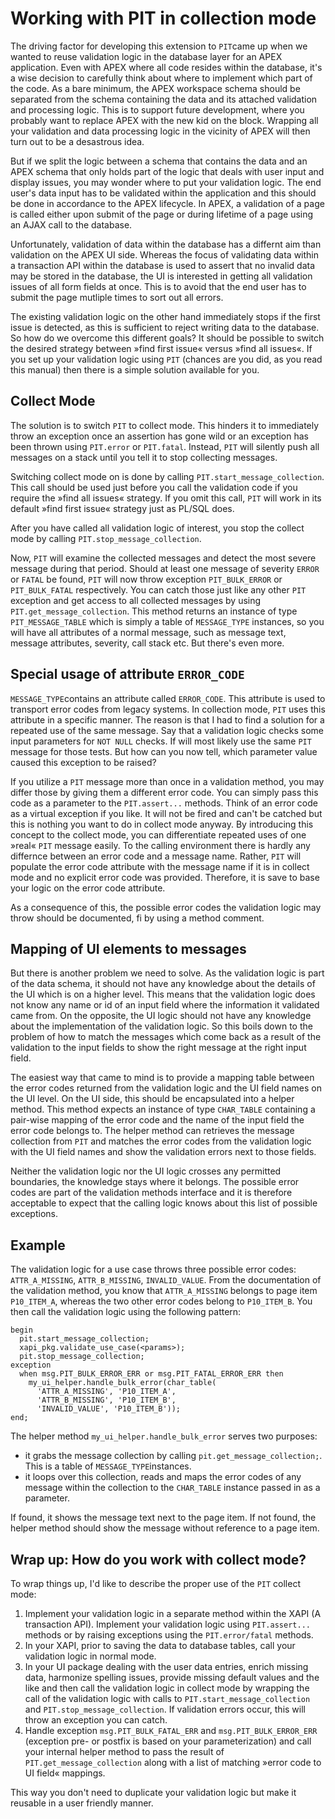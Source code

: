 # Working with PIT in collection mode

The driving factor for developing this extension to `PIT`came up when we wanted to reuse validation logic in the database layer for an APEX application. Even with APEX where all code resides within the database, it's a wise decision to carefully think about where to implement which part of the code. As a bare minimum, the APEX workspace schema should be separated from the schema containing the data and its attached validation and processing logic. This is to support future development, where you probably want to replace APEX with the new kid on the block. Wrapping all your validation and data processing logic in the vicinity of APEX will then turn out to be a desastrous idea.

But if we split the logic between a schema that contains the data and an APEX schema that only holds part of the logic that deals with user input and display issues, you may wonder where to put your validation logic. The end user's data input has to be validated within the application and this should be done in accordance to the APEX lifecycle. In APEX, a validation of a page is called either upon submit of the page or during lifetime of a page using an AJAX call to the database.

Unfortunately, validation of data within the database has a differnt aim than validation on the APEX UI side. Whereas the focus of validating data within a transaction API within the database is used to assert that no invalid data may be stored in the database, the UI is interested in getting all validation issues of all form fields at once. This is to avoid that the end user has to submit the page mutliple times to sort out all errors.

The existing validation logic on the other hand immediately stops if the first issue is detected, as this is sufficient to reject writing data to the database. So how do we overcome this different goals? It should be possible to switch the desired strategy between »find first issue« versus »find all issues«. If you set up your validation logic using `PIT` (chances are you did, as you read this manual) then there is a simple solution available for you.

## Collect Mode

The solution is to switch `PIT` to collect mode. This hinders it to immediately throw an exception once an assertion has gone wild or an exception has been thrown using `PIT.error` or `PIT.fatal`. Instead, `PIT` will silently push all messages on a stack until you tell it to stop collecting messages.

Switching collect mode on is done by calling `PIT.start_message_collection`. This call should be used just before you call the validation code if you require the »find all issues« strategy. If you omit this call, `PIT` will work in its default »find first issue« strategy just as PL/SQL does.

After you have called all validation logic of interest, you stop the collect mode by calling `PIT.stop_message_collection`.

Now, `PIT` will examine the collected messages and detect the most severe message during that period. Should at least one message of severity `ERROR` or `FATAL` be found, `PIT` will now throw exception `PIT_BULK_ERROR` or `PIT_BULK_FATAL` respectively. You can catch those just like any other `PIT` exception and get access to all collected messages by using `PIT.get_message_collection`. This method returns an instance of type `PIT_MESSAGE_TABLE` which is simply a table of `MESSAGE_TYPE` instances, so you will have all attributes of a normal message, such as message text, message attributes, severity, call stack etc. But there's even more.

## Special usage of attribute `ERROR_CODE`

`MESSAGE_TYPE`contains an attribute called `ERROR_CODE`. This attribute is used to transport error codes from legacy systems. In collection mode, `PIT` uses this attribute in a specific manner. The reason is that I had to find a solution for a repeated use of the same message. Say that a validation logic checks some input parameters for `NOT NULL` checks. If will most likely use the same `PIT` message for those tests. But how can you now tell, which parameter value caused this exception to be raised?

If you utilize a `PIT` message more than once in a validation method, you may differ those by giving them a different error code. You can simply pass this code as a parameter to the `PIT.assert...` methods. Think of an error code as a virtual exception if you like. It will not be fired and can't be catched but this is nothing you want to do in collect mode anyway. By introducing this concept to the collect mode, you can differentiate repeated uses of one »real« `PIT` message easily. To the calling environment there is hardly any differnce between an error code and a message name. Rather, `PIT` will populate the error code attribute with the message name if it is in collect mode and no explicit error code was provided. Therefore, it is save to base your logic on the error code attribute.

As a consequence of this, the possible error codes the validation logic may throw should be documented, fi by using a method comment.

## Mapping of UI elements to messages

But there is another problem we need to solve. As the validation logic is part of the data schema, it should not have any knowledge about the details of the UI which is on a higher level. This means that the validation logic does not know any name or id of an input field where the information it validated came from. On the opposite, the UI logic should not have any knowledge about the implementation of the validation logic. So this boils down to the problem of how to match the messages which come back as a result of the validation to the input fields to show the right message at the right input field.

The easiest way that came to mind is to provide a mapping table between the error codes returned from the validation logic and the UI field names on the UI level. On the UI side, this should be encapsulated into a helper method. This method expects an instance of type `CHAR_TABLE` containing a pair-wise mapping of the error code and the name of the input field the error code belongs to. The helper method can retrieves the message collection from `PIT` and matches the error codes from the validation logic with the UI field names and show the validation errors next to those fields. 

Neither the validation logic nor the UI logic crosses any permitted boundaries, the knowledge stays where it belongs. The possible error codes are part of the validation methods interface and it is therefore acceptable to expect that the calling logic knows about this list of possible exceptions.

## Example

The validation logic for a use case throws three possible error codes: `ATTR_A_MISSING`, `ATTR_B_MISSING`, `INVALID_VALUE`.
From the documentation of the validation method, you know that `ATTR_A_MISSING` belongs to page item `P10_ITEM_A`, whereas the two other error codes belong to `P10_ITEM_B`. You then call the validation logic using the following pattern:

```
begin
  pit.start_message_collection;
  xapi_pkg.validate_use_case(<params>);
  pit.stop_message_collection;
exception
  when msg.PIT_BULK_ERROR_ERR or msg.PIT_FATAL_ERROR_ERR then
    my_ui_helper.handle_bulk_error(char_table(
      'ATTR_A_MISSING', 'P10_ITEM_A',
      'ATTR_B_MISSING', 'P10_ITEM_B',
      'INVALID_VALUE', 'P10_ITEM_B'));
end;
```

The helper method `my_ui_helper.handle_bulk_error` serves two purposes:
- it grabs the message collection by calling `pit.get_message_collection;`. This is a table of `MESSAGE_TYPE`instances. 
- it loops over this collection, reads and maps the error codes of any message within the collection to the `CHAR_TABLE` instance passed in as a parameter. 

If found, it shows the message text next to the page item. If not found, the helper method should show the message without reference to a page item.

## Wrap up: How do you work with collect mode?

To wrap things up, I'd like to describe the proper use of the `PIT` collect mode:

1.  Implement your validation logic in a separate method within the XAPI (A transaction API). Implement your validation logic using `PIT.assert...` methods or by raising exceptions using the `PIT.error/fatal` methods.
2.  In your XAPI, prior to saving the data to database tables, call your validation logic in normal mode.
3.  In your UI package dealing with the user data entries, enrich missing data, harmonize spelling issues, provide missing default values and the like and then call the validation logic in collect mode by wrapping the call of the validation logic with calls to `PIT.start_message_collection` and `PIT.stop_message_collection`. If validation errors occur, this will throw an exception you can catch.
4.  Handle exception `msg.PIT_BULK_FATAL_ERR` and `msg.PIT_BULK_ERROR_ERR` (exception pre- or postfix is based on your parameterization) and call your internal helper method to pass the result of `PIT.get_message_collection` along with a list of matching »error code to UI field« mappings.

This way you don't need to duplicate your validation logic but make it reusable in a user friendly manner.
